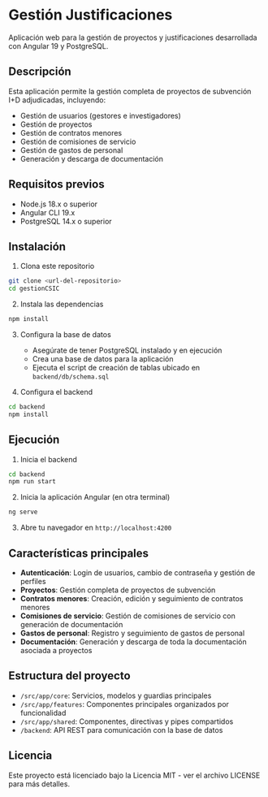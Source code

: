 # Gestión Justificaciones

Aplicación web para la gestión de proyectos y justificaciones desarrollada con Angular 19 y PostgreSQL.

## Descripción

Esta aplicación permite la gestión completa de proyectos de subvención I+D adjudicadas, incluyendo:

- Gestión de usuarios (gestores e investigadores)
- Gestión de proyectos
- Gestión de contratos menores
- Gestión de comisiones de servicio
- Gestión de gastos de personal
- Generación y descarga de documentación

## Requisitos previos

- Node.js 18.x o superior
- Angular CLI 19.x
- PostgreSQL 14.x o superior

## Instalación

1. Clona este repositorio
```bash
git clone <url-del-repositorio>
cd gestionCSIC
```

2. Instala las dependencias
```bash
npm install
```

3. Configura la base de datos
   - Asegúrate de tener PostgreSQL instalado y en ejecución
   - Crea una base de datos para la aplicación
   - Ejecuta el script de creación de tablas ubicado en `backend/db/schema.sql`

4. Configura el backend
```bash
cd backend
npm install
```

## Ejecución

1. Inicia el backend
```bash
cd backend
npm run start
```

2. Inicia la aplicación Angular (en otra terminal)
```bash
ng serve
```

3. Abre tu navegador en `http://localhost:4200`

## Características principales

- **Autenticación**: Login de usuarios, cambio de contraseña y gestión de perfiles
- **Proyectos**: Gestión completa de proyectos de subvención
- **Contratos menores**: Creación, edición y seguimiento de contratos menores
- **Comisiones de servicio**: Gestión de comisiones de servicio con generación de documentación
- **Gastos de personal**: Registro y seguimiento de gastos de personal
- **Documentación**: Generación y descarga de toda la documentación asociada a proyectos

## Estructura del proyecto

- `/src/app/core`: Servicios, modelos y guardias principales
- `/src/app/features`: Componentes principales organizados por funcionalidad
- `/src/app/shared`: Componentes, directivas y pipes compartidos
- `/backend`: API REST para comunicación con la base de datos

## Licencia

Este proyecto está licenciado bajo la Licencia MIT - ver el archivo LICENSE para más detalles.

